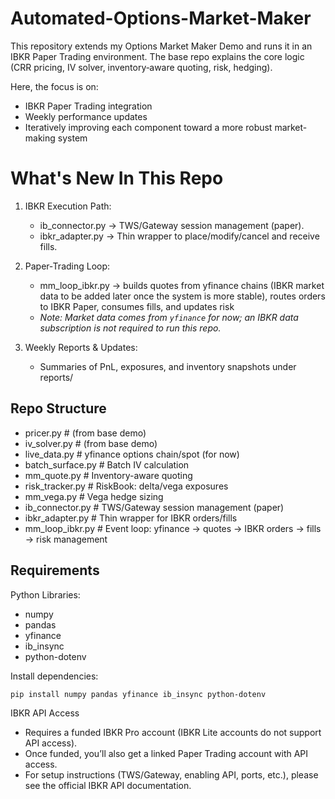 # Automated-Options-Market-Maker

This repository extends my Options Market Maker Demo and runs it in an IBKR Paper Trading environment.
The base repo explains the core logic (CRR pricing, IV solver, inventory‑aware quoting, risk, hedging).

Here, the focus is on: 
- IBKR Paper Trading integration
- Weekly performance updates 
- Iteratively improving each component toward a more robust market-making system

# What's New In This Repo

1. IBKR Execution Path:
   - ib_connector.py → TWS/Gateway session management (paper).
   - ibkr_adapter.py → Thin wrapper to place/modify/cancel and receive fills.

2. Paper‑Trading Loop:
   - mm_loop_ibkr.py → builds quotes from yfinance chains (IBKR market data to be added later once the system is more stable), routes orders to IBKR Paper, consumes fills, and updates risk
   - *Note: Market data comes from `yfinance` for now; an IBKR data subscription is not required to run this repo.* 

3. Weekly Reports & Updates:
   - Summaries of PnL, exposures, and inventory snapshots under reports/

## Repo Structure

- pricer.py # (from base demo)
- iv_solver.py # (from base demo)
- live_data.py # yfinance options chain/spot (for now)
- batch_surface.py # Batch IV calculation
- mm_quote.py # Inventory-aware quoting
- risk_tracker.py # RiskBook: delta/vega exposures
- mm_vega.py # Vega hedge sizing
- ib_connector.py # TWS/Gateway session management (paper)
- ibkr_adapter.py # Thin wrapper for IBKR orders/fills
- mm_loop_ibkr.py # Event loop: yfinance → quotes → IBKR orders → fills → risk management

## Requirements

Python Libraries: 
- numpy
- pandas
- yfinance
- ib_insync
- python-dotenv

Install dependencies:

```bash
pip install numpy pandas yfinance ib_insync python-dotenv
```

IBKR API Access

- Requires a funded IBKR Pro account (IBKR Lite accounts do not support API access).
- Once funded, you’ll also get a linked Paper Trading account with API access.
- For setup instructions (TWS/Gateway, enabling API, ports, etc.), please see the official IBKR API documentation.

